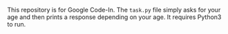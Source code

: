 This repository is for Google Code-In. The ```task.py``` file simply asks for your age and then prints a response depending on your age. It requires Python3 to run.

